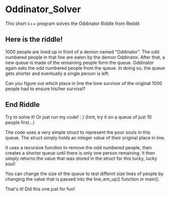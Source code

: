 # Oddinator_Solver
This short c++ program solves the Oddinator Riddle from Reddit


##   Here is the riddle!  ##

1000 people are lined up in front of a demon named “Oddinator”. 
The odd numbered people in that line are eaten by the demon Oddinator. 
After that, a new queue is made of the remaining people form the queue. 
Oddinator again eats the odd numbered people from the queue. 
In doing so, the queue gets shorter and eventually a single person is left.

Can you figure out which place in line the lone survivor of the
original 1000 people had to ensure his/her survival?


##  End Riddle  ##

Try to solve it!  Or just run my code! : )
(hint, try it on a queue of just 10 people first...)

The code uses a very simple struct to represent the poor souls
in this queue.  The struct simply holds an integer value of their
original place in line.

It uses a recursive function to remove the odd numbered people, 
then creates a shorter queue until there is only one person remaining.
It then simply returns the value that was stored in the struct for this
lucky, lucky soul!

You can change the size of the queue to test differnt size lines of
people by changing the value that is passed into the line_em_up() function
in main(). 

That's it!  Did this one just for fun!
